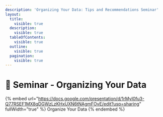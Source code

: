 ```yaml
---
description: 'Organizing Your Data: Tips and Recommendations Seminar'
layout:
  title:
    visible: true
  description:
    visible: true
  tableOfContents:
    visible: true
  outline:
    visible: true
  pagination:
    visible: true
---
```


# 🔴 Seminar - Organizing Your Data

{% embed url="https://docs.google.com/presentation/d/1rMyI0fu3-Q77RSEF1MX8qDGWzLzKHxUXN6tNAgmFOvE/edit?usp=sharing" fullWidth="true" %}
Organize Your Data
{% endembed %}
